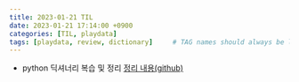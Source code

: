 ```yaml
---
title: 2023-01-21 TIL
date: 2023-01-21 17:14:00 +0900
categories: [TIL, playdata]
tags: [playdata, review, dictionary]     # TAG names should always be lowercase
---
```


- python 딕셔너리 복습 및 정리 
[정리 내용(github)](https://github.com/i-am-not-kangjik/playdata/blob/main/playdata_python_review/01_dictionary_review.ipynb)


